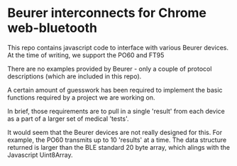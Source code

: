 # Beurer interconnects for Chrome web-bluetooth

This repo contains javascript code to interface with various Beurer devices. At the time of writing, we support the PO60 and FT95

There are no examples provided by Beurer - only a couple of protocol descriptions (which are included in this repo). 

A certain amount of guesswork has been required to implement the basic functions required by a project we are working on. 

In brief, those requirements are to pull in a single 'result' from each device as a part of a larger set of medical 'tests'.

It would seem that the Beurer devices are not really designed for this. For example, the PO60 transmits up to 10 'results' at a time. The data structure returned is larger than the BLE standard 20 byte array,
which alings with the Javascript Uint8Array.
